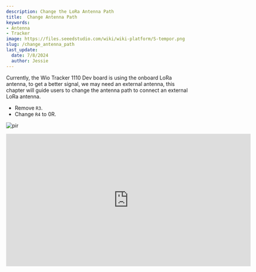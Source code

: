 ```yaml
---
description: Change the LoRa Antenna Path
title:  Change Antenna Path
keywords:
- Antenna
- Tracker
image: https://files.seeedstudio.com/wiki/wiki-platform/S-tempor.png
slug: /change_antenna_path
last_update:
  date: 7/8/2024
  author: Jessie
---
```




Currently, the Wio Tracker 1110 Dev board is using the onboard LoRa antenna, to get a better signal, we may need an external antenna, this chapter will guide users to change the antenna path to connect an external LoRa antenna. 


* Remove `R3`.
* Change `R4` to 0R.

<p style={{textAlign: 'center'}}><img src="https://files.seeedstudio.com/wiki/SenseCAP/wio_tracker/path.png" alt="pir" width={600} height="auto" /></p>





<div style={{ textAlign: 'center' }}>
  <iframe
      width="666"
      height="360"
      src="https://www.youtube.com/embed/r1hJnt0wZg8"
      title="YouTube video player"
      frameBorder="0"
      allow="accelerometer; autoplay; clipboard-write; encrypted-media; gyroscope; picture-in-picture"
      allowFullScreen
  ></iframe>
</div>



